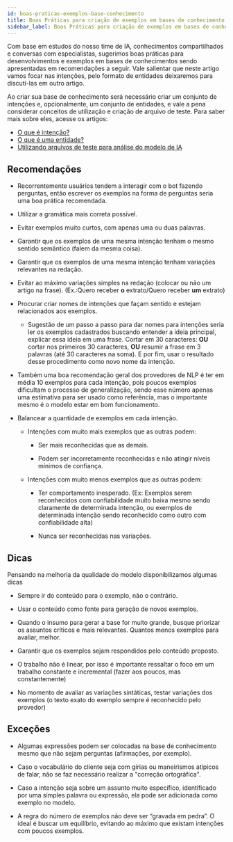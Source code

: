 ```yaml
---
id: boas-praticas-exemplos-base-conhecimento
title: Boas Práticas para criação de exemplos em bases de conhecimento
sidebar_label: Boas Práticas para criação de exemplos em bases de conhecimento
---
```


Com base em estudos do nosso time de IA, conhecimentos compartilhados e conversas com especialistas, sugerimos boas práticas para desenvolvimentos e exemplos em bases de conhecimentos sendo apresentadas em recomendações a seguir. Vale salientar que neste artigo vamos focar nas intenções, pelo formato de entidades deixaremos para discuti-las em outro artigo.

Ao criar sua base de conhecimento será necessário criar um conjunto de intenções e, opcionalmente, um conjunto de entidades, e vale a pena considerar conceitos de utilização e criação de arquivo de teste. Para saber mais sobre eles, acesse os artigos:
 
* [O que é intenção?](https://help.blip.ai/docs/ai/nlp/o-que-e-intencao/)
* [O que é uma entidade?](https://help.blip.ai/docs/ai/nlp/o-que-e-entidade/)
* [Utilizando arquivos de teste para análise do modelo de IA](https://help.blip.ai/docs/ai/nlp/utilizando-arquivos-teste-analise-modelo-ia/)


## Recomendações


- Recorrentemente usuários tendem a interagir com o bot fazendo perguntas, então escrever os exemplos na forma de perguntas seria uma boa prática recomendada.

- Utilizar a gramática mais correta possível.

- Evitar exemplos muito curtos, com apenas uma ou duas palavras.

- Garantir que os exemplos de uma mesma intenção tenham o mesmo sentido semântico (falem da mesma coisa).

- Garantir que os exemplos de uma mesma intenção tenham variações relevantes na redação.

- Evitar ao máximo variações simples na redação (colocar ou não um artigo na frase). (Ex.:Quero receber **o** extrato/Quero receber **um** extrato)

- Procurar criar nomes de intenções que façam sentido e estejam relacionados aos exemplos.

	- Sugestão de um passo a passo para dar nomes para intenções seria ler os exemplos cadastrados buscando entender a ideia principal, explicar essa ideia em uma frase. Cortar em 30 caracteres: **OU** cortar nos primeiros 30 caracteres, **OU** resumir a frase em 3 palavras (até 30 caracteres na soma). E por fim, usar o resultado desse procedimento como novo nome da intenção.

 - Também uma boa recomendação geral dos provedores de NLP é ter em média 10 exemplos para cada intenção, pois poucos exemplos dificultam o processo de generalização, sendo esse número apenas uma estimativa para ser usado como referência, mas o importante mesmo é o modelo estar em bom funcionamento.

- Balancear a quantidade de exemplos em cada intenção.

	- Intenções com muito mais exemplos que as outras podem:

		- Ser mais reconhecidas que as demais.

		- Podem ser incorretamente reconhecidas e não atingir níveis mínimos de confiança.

	 - Intenções com muito menos exemplos que as outras podem:

		- Ter comportamento inesperado. (Ex: Exemplos serem reconhecidos com confiabilidade muito baixa mesmo sendo claramente de determinada intenção, ou exemplos de determinada intenção sendo reconhecido como outro com confiabilidade alta)

		- Nunca ser reconhecidas nas variações.

## Dicas

Pensando na melhoria da qualidade do modelo disponibilizamos algumas dicas

- Sempre ir do conteúdo para o exemplo, não o contrário.

- Usar o conteúdo como fonte para geração de novos exemplos.

- Quando o insumo para gerar a base for muito grande, busque priorizar os assuntos críticos e mais relevantes. Quantos menos exemplos para avaliar, melhor.

- Garantir que os exemplos sejam respondidos pelo conteúdo proposto.

- O trabalho não é linear, por isso é importante ressaltar o foco em um trabalho constante e incremental (fazer aos poucos, mas constantemente)

- No momento de avaliar as variações sintáticas, testar variações dos exemplos (o texto exato do exemplo sempre é reconhecido pelo provedor)

## Exceções 

- Algumas expressões podem ser colocadas na base de conhecimento mesmo que não sejam perguntas (afirmações, por exemplo).

- Caso o vocabulário do cliente seja com gírias ou maneirismos atípicos de falar, não se faz necessário realizar a "correção ortográfica".

- Caso a intenção seja sobre um assunto muito específico, identificado por uma simples palavra ou expressão, ela pode ser adicionada como exemplo no modelo.

- A regra do número de exemplos não deve ser “gravada em pedra”. O ideal é buscar um equilíbrio, evitando ao máximo que existam intenções com poucos exemplos.

<!-- Rating frame -->
<script type="text/javascript" src="/scripts/rating.js"/>
